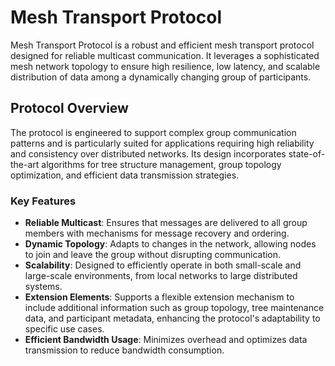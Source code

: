 # Mesh Transport Protocol

Mesh Transport Protocol is a robust and efficient mesh transport protocol designed for reliable multicast communication. It leverages a sophisticated mesh network topology to ensure high resilience, low latency, and scalable distribution of data among a dynamically changing group of participants.

## Protocol Overview

The protocol is engineered to support complex group communication patterns and is particularly suited for applications requiring high reliability and consistency over distributed networks. Its design incorporates state-of-the-art algorithms for tree structure management, group topology optimization, and efficient data transmission strategies.

### Key Features

- **Reliable Multicast**: Ensures that messages are delivered to all group members with mechanisms for message recovery and ordering.
- **Dynamic Topology**: Adapts to changes in the network, allowing nodes to join and leave the group without disrupting communication.
- **Scalability**: Designed to efficiently operate in both small-scale and large-scale environments, from local networks to large distributed systems.
- **Extension Elements**: Supports a flexible extension mechanism to include additional information such as group topology, tree maintenance data, and participant metadata, enhancing the protocol's adaptability to specific use cases.
- **Efficient Bandwidth Usage**: Minimizes overhead and optimizes data transmission to reduce bandwidth consumption.

